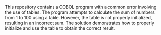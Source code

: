 This repository contains a COBOL program with a common error involving the use of tables. The program attempts to calculate the sum of numbers from 1 to 100 using a table. However, the table is not properly initialized, resulting in an incorrect sum. The solution demonstrates how to properly initialize and use the table to obtain the correct result.